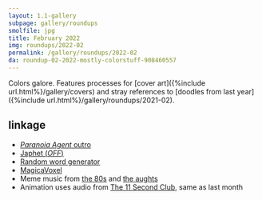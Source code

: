 ```yaml
---
layout: 1.1-gallery
subpage: gallery/roundups
smolfile: jpg
title: February 2022
img: roundups/2022-02
permalink: /gallery/roundups/2022-02
da: roundup-02-2022-mostly-colorstuff-908460557
---
```

Colors galore. Features processes for [cover art]({%include url.html%}/gallery/covers) and stray references to [doodles from last year]({%include url.html%}/gallery/roundups/2021-02).

## linkage
- <a href="https://www.youtube.com/watch?v=I5LKs6LlsP" class="ext"><i>Paranoia Agent</i> outro</a>
- <a href="https://off.fandom.com/wiki/Japhet" class="ext">Japhet (<i style="text-transform:uppercase;">Off</i>)</a>
- <a href="https://www.wordgenerator.net/random-word-generator.php" class="ext">Random word generator</a>
- <a href="http://ephtracy.github.io/" class="ext">MagicaVoxel</a>
- Meme music from <a href="https://www.youtube.com/watch?v=d7xMgJedN2s" class="ext">the 80s</a> and <a href="https://www.youtube.com/watch?v=k-t4vqd534Y" class="ext">the aughts</a>
- Animation uses audio from <a href="https://www.11secondclub.com/competitions/january22" class="ext">The 11 Second Club</a>, same as last month
